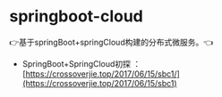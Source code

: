 # springboot-cloud

:point_right:基于springBoot+springCloud构建的分布式微服务。:point_left:

- SpringBoot+SpringCloud初探 ：[https://crossoverjie.top/2017/06/15/sbc1/](https://crossoverjie.top/2017/06/15/sbc1)
